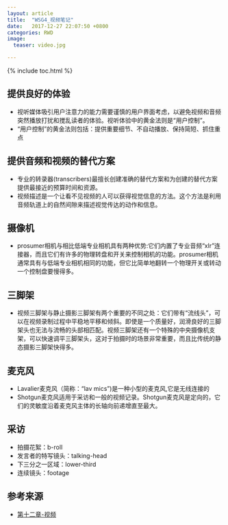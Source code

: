 ```yaml
---
layout: article
title:  "WSG4_视频笔记"
date:   2017-12-27 22:07:50 +0800
categories: RWD
image:
  teaser: video.jpg

---
```


{% include toc.html %}

## 提供良好的体验
* 视听媒体吸引用户注意力的能力需要谨慎的用户界面考虑，以避免视频和音频突然播放打扰和搅乱读者的体验。视听体验中的黄金法则是“用户控制”。
* “用户控制”的黄金法则包括：提供重要细节、不自动播放、保持简短、抓住重点

## 提供音频和视频的替代方案
* 专业的转录器(transcribers)最擅长创建准确的替代方案和为创建的替代方案提供最接近的预算时间和资源。
* 视频描述是一个让看不见视频的人可以获得视觉信息的方法。这个方法是利用音频轨道上的自然间隙来描述视觉传达的动作和信息。

## 摄像机
* prosumer相机与相比低端专业相机具有两种优势:它们内置了专业音频“xlr”连接器，而且它们有许多的物理转盘和开关来控制相机的功能。prosumer相机通常具有与低端专业相机相同的功能，但它比简单地翻转一个物理开关或转动一个控制盘要慢得多。

## 三脚架
* 视频三脚架与静止摄影三脚架有两个重要的不同之处：它们带有“流线头”，可以在视频录制过程中平稳地平移和倾斜。即使是一个质量好，润滑良好的三脚架头也无法与流畅的头部相匹配。视频三脚架还有一个特殊的中央摄像机支架，可以快速调平三脚架头，这对于拍摄时的场景非常重要，而且比传统的静态摄影三脚架快得多。

## 麦克风
* Lavalier麦克风（简称：“lav mics”)是一种小型的麦克风,它是无线连接的
* Shotgun麦克风适用于采访和一般的视频记录。Shotgun麦克风是定向的，它们的灵敏度沿着麦克风主体的长轴向前递增直至最大。

## 采访
* 拍摄花絮：b-roll
* 发言者的特写镜头：talking-head
* 下三分之一区域：lower-third
* 连续镜头：footage

## 参考来源
* [第十二章-视频](https://note.youdao.com/share/?token=9E217034C7C04A13AB72B999C75621D0&gid=64410216#/)